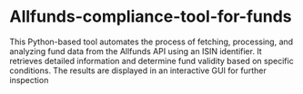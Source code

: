 # Allfunds-compliance-tool-for-funds
This Python-based tool automates the process of fetching, processing, and analyzing fund data from the Allfunds API using an ISIN identifier. It retrieves detailed information and  determine fund validity based on specific conditions. The results are displayed in an interactive GUI for further inspection

